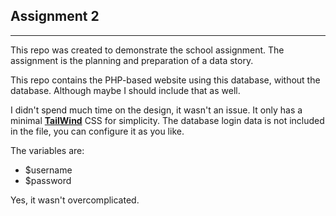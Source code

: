 ## Assignment 2 ##
----
This repo was created to demonstrate the school assignment. The assignment is the planning and preparation of a data story.

This repo contains the PHP-based website using this database, without the database. Although maybe I should include that as well.

I didn't spend much time on the design, it wasn't an issue. It only has a minimal **[TailWind](https://tailwindcss.com/)** CSS for simplicity.
The database login data is not included in the file, you can configure it as you like.

The variables are:
* $username
* $password

Yes, it wasn't overcomplicated.